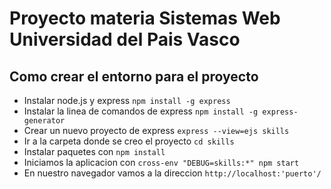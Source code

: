 # Proyecto materia Sistemas Web Universidad del Pais Vasco


## Como crear el entorno para el proyecto
- Instalar node.js y express `npm install -g express`
- Instalar la linea de comandos de express `npm install -g express-generator`
- Crear un nuevo proyecto de express `express --view=ejs skills`
- Ir a la carpeta donde se creo el proyecto `cd skills`
- Instalar paquetes con `npm install`
- Iniciamos la aplicacion con `cross-env "DEBUG=skills:*" npm start`
- En nuestro navegador vamos a la direccion `http://localhost:'puerto'/`

